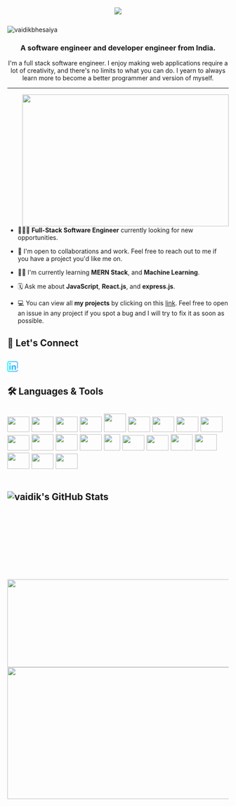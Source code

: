 ﻿<h1 align="center">
    <img src="https://readme-typing-svg.herokuapp.com/?lines=Hi+there!+👋🏽;I'm+Vaidik!+🦈;Nice+to+meet+you!+🙂&center=true&size=30&color=29d2a">
</h1>

<p align="left"> <img src="https://komarev.com/ghpvc/?username=vaidikbhesaniya&label=Profile%20views&color=0e75b6&style=flat" alt="vaidikbhesaiya" /> </p>
<h3 align="center">A software engineer and developer engineer from India.</h3>

<p align="center">I'm a full stack software engineer. I enjoy making web applications  require a lot of creativity, and there's no limits to what you can do. I yearn to always learn more to become a better programmer and version of myself.</p>

---

<img align="right" width="470px" height="300px" src="https://user-images.githubusercontent.com/74038190/225813708-98b745f2-7d22-48cf-9150-083f1b00d6c9.gif">

- 👨🏽‍💻 **Full-Stack Software Engineer** currently looking for new opportunities.

- 👥 I'm open to collaborations and work. Feel free to reach out to me if you have a project you'd like me on.

- 🥷🏽 I'm currently learning **MERN Stack**, and **Machine Learning**.

- 🗓 Ask me about **JavaScript**, **React.js**, and **express.js**.

- 💻 You can view all **my projects** by clicking on this [link](https://github.com/vaidikbhesaniya?tab=repositories). Feel free to open an issue in any project if you spot a bug and I will try to fix it as soon as possible.

 <h2>📲  Let's Connect<h2>

 <a href="https://www.linkedin.com/in/vaidik-bhesaniya-17863821b/">
  <img align="left" alt="Shaquille LinkedIn" height="24px" src="https://raw.githubusercontent.com/shaqdeff/shaqdeff/main/linkedin.png" />
 </a>

</br>
 
 <h2>🛠 Languages & Tools<h2>
 <p align="left">
<img height="35" width="50" src="https://cdn.jsdelivr.net/gh/devicons/devicon/icons/html5/html5-plain-wordmark.svg" />
<img height="35" width="50" src="https://cdn.jsdelivr.net/gh/devicons/devicon/icons/css3/css3-plain-wordmark.svg" />
<img height="35" width="50" src="https://cdn.jsdelivr.net/gh/devicons/devicon/icons/sass/sass-original.svg" />
<img height="35" width="50" src="https://cdn.jsdelivr.net/gh/devicons/devicon/icons/git/git-original.svg" />

  
<img height="42" width="50" src="https://graphql.org/img/logo.svg" />
<img height="35" width="50"
    src="https://cdn.jsdelivr.net/gh/devicons/devicon/icons/materialui/materialui-original.svg" />
<img height="35" width="50" src="https://cdn.jsdelivr.net/gh/devicons/devicon/icons/gulp/gulp-plain.svg" />
          <img height="35" width="50"
    src="https://react-bootstrap.netlify.app/img/logo.svg" />
<img height="35" width="50" src="https://cdn.jsdelivr.net/gh/devicons/devicon/icons/javascript/javascript-plain.svg" />
<img height="35" width="50" src="https://cdn.jsdelivr.net/gh/devicons/devicon/icons/typescript/typescript-plain.svg" />
<img height="37" width="50" src="https://cdn.jsdelivr.net/gh/devicons/devicon/icons/firebase/firebase-plain.svg" />
<img height="37" width="50" src="https://cdn.jsdelivr.net/gh/devicons/devicon/icons/react/react-original.svg" />
<img height="37" width="50" src="https://cdn.jsdelivr.net/gh/devicons/devicon/icons/nextjs/nextjs-original.svg" />

<img height="37" width="37" src="https://next-auth.js.org/img/logo/logo-xs.png" />

<img height="35" width="50" src="https://cdn.jsdelivr.net/gh/devicons/devicon/icons/redux/redux-original.svg" />
<img height="35" width="50" src="https://cdn.jsdelivr.net/gh/devicons/devicon/icons/nodejs/nodejs-original.svg" />
<img height="37" width="50" src="https://cdn.jsdelivr.net/gh/devicons/devicon/icons/express/express-original.svg" />
<img height="37" width="50"
    src="https://cdn.jsdelivr.net/gh/devicons/devicon/icons/postgresql/postgresql-plain-wordmark.svg" />
<img height="37" width="50" src="https://cdn.jsdelivr.net/gh/devicons/devicon/icons/ruby/ruby-plain-wordmark.svg" />
<img height="35" width="50"
    src="https://cdn.jsdelivr.net/gh/devicons/devicon/icons/rails/rails-original-wordmark.svg" />
   <img height="35" width="50"
    src="https://laravel.com/img/logomark.min.svg" />
	

 </p>
     
  </br>
   <div>      
  <img height="200" width="850" align="right" src="https://github-readme-stats-eight-theta.vercel.app/api?username=vaidikbhesaniya&show_icons=true&theme=gruvbox" alt="vaidik's GitHub Stats"/>
  <img height="200" width="850" align="right" src="https://github-readme-stats.vercel.app/api/top-langs/?username=vaidikbhesaniya&theme=gruvbox&layout=compact"/>
  <img height="300" width="950" align="right" src="https://leetcard.jacoblin.cool/vaidik1212?theme=dark&font=Poly&ext=heatmap"/>

   </div>

</br>




